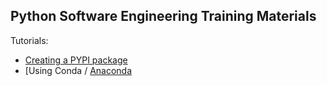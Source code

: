 ## Python Software Engineering Training Materials


Tutorials:

 - [Creating a PYPI package](tutorials/python.pypi-packaging.md)
 - [Using Conda / [Anaconda](tutorials/python.conda.md)
 
 

 
